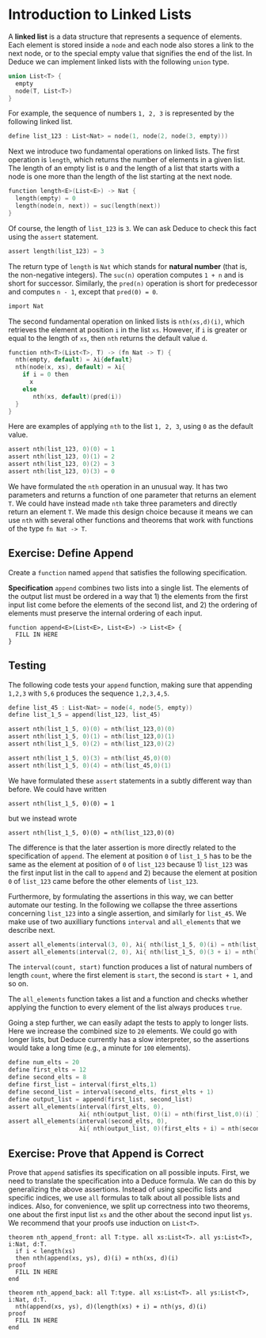 # Introduction to Linked Lists

A **linked list** is a data structure that represents a sequence of
elements.  Each element is stored inside a `node` and each node also
stores a link to the next node, or to the special empty value that
signifies the end of the list. In Deduce we can implement linked
lists with the following `union` type.

``` {.c #list}
union List<T> {
  empty
  node(T, List<T>)
}
```

For example, the sequence of numbers `1, 2, 3` is represented
by the following linked list.

``` {.c #list_123}
define list_123 : List<Nat> = node(1, node(2, node(3, empty)))
```

Next we introduce two fundamental operations on linked lists.  The
first operation is `length`, which returns the number of elements in a
given list. The length of an empty list is `0` and the length of a
list that starts with a node is one more than the length of the list
starting at the next node.

``` {.c #length}
function length<E>(List<E>) -> Nat {
  length(empty) = 0
  length(node(n, next)) = suc(length(next))
}
```

Of course, the length of `list_123` is `3`. We can ask Deduce to check
this fact using the `assert` statement.

``` {.c #test_length_123}
assert length(list_123) = 3
```

The return type of `length` is `Nat` which stands for **natural
number** (that is, the non-negative integers).  The `suc(n)` operation
computes `1 + n` and is short for successor. Similarly, the `pred(n)`
operation is short for predecessor and computes `n - 1`, except that
`pred(0) = 0`.

```{.c #importNat}
import Nat
```

The second fundamental operation on linked lists is `nth(xs,d)(i)`, which
retrieves the element at position `i` in the list `xs`. However, if `i`
is greater or equal to the length of `xs`, then `nth` returns the
default value `d`. 

```{.c #nth}
function nth<T>(List<T>, T) -> (fn Nat -> T) {
  nth(empty, default) = λi{default}
  nth(node(x, xs), default) = λi{
    if i = 0 then
      x
    else
       nth(xs, default)(pred(i))
  }
}
```

Here are examples of applying `nth` to the list `1, 2, 3`,
using `0` as the default value.

``` {.c #test_nth_123}
assert nth(list_123, 0)(0) = 1
assert nth(list_123, 0)(1) = 2
assert nth(list_123, 0)(2) = 3
assert nth(list_123, 0)(3) = 0
```

We have formulated the `nth` operation in an unusual way. It has two
parameters and returns a function of one parameter that returns an
element `T`. We could have instead made `nth` take three parameters
and directly return an element `T`. We made this design choice because
it means we can use `nth` with several other functions and theorems that 
work with functions of the type `fn Nat -> T`.


## Exercise: Define Append

Create a `function` named `append` that satisfies the following
specification.

**Specification** `append` combines two lists into a single list.  The
elements of the output list must be ordered in a way that 1) the
elements from the first input list come before the elements of the
second list, and 2) the ordering of elements must preserve the
internal ordering of each input.

```
function append<E>(List<E>, List<E>) -> List<E> {
  FILL IN HERE
}
```


## Testing

The following code tests your `append` function, making sure that
appending `1,2,3` with `5,6` produces the sequence `1,2,3,4,5`.

``` {.c #test_append_123_45}
define list_45 : List<Nat> = node(4, node(5, empty))
define list_1_5 = append(list_123, list_45)

assert nth(list_1_5, 0)(0) = nth(list_123,0)(0)
assert nth(list_1_5, 0)(1) = nth(list_123,0)(1)
assert nth(list_1_5, 0)(2) = nth(list_123,0)(2)

assert nth(list_1_5, 0)(3) = nth(list_45,0)(0)
assert nth(list_1_5, 0)(4) = nth(list_45,0)(1)
```

We have formulated these `assert` statements in a subtly different way
than before. We could have written

```
assert nth(list_1_5, 0)(0) = 1
```

but we instead wrote 

```
assert nth(list_1_5, 0)(0) = nth(list_123,0)(0)
```

The difference is that the later assertion is more directly related to
the specification of `append`.  The element at position `0` of
`list_1_5` has to be the same as the element at position of `0` of
`list_123` because 1) `list_123` was the first input list in the call
to `append` and 2) because the element at position `0` of `list_123`
came before the other elements of `list_123`. 

Furthermore, by formulating the assertions in this way, we can better
automate our testing. In the following we collapse the three
assertions concerning `list_123` into a single assertion, and
similarly for `list_45`. We make use of two auxilliary functions
`interval` and `all_elements` that we describe next.

``` {.c #test_append_123_45_again}
assert all_elements(interval(3, 0), λi{ nth(list_1_5, 0)(i) = nth(list_123,0)(i) })
assert all_elements(interval(2, 0), λi{ nth(list_1_5, 0)(3 + i) = nth(list_45,0)(i) })
```

The `interval(count, start)` function produces a list of natural
numbers of length `count`, where the first element is `start`, the
second is `start + 1`, and so on.

The `all_elements` function takes a list and a function and checks
whether applying the function to every element of the list always
produces `true`.

Going a step further, we can easily adapt the tests to apply to longer
lists. Here we increase the combined size to `20` elements. We could
go with longer lists, but Deduce currently has a slow interpreter, so
the assertions would take a long time (e.g., a minute for `100` elements).

``` {.c #test_append_large}
define num_elts = 20
define first_elts = 12
define second_elts = 8
define first_list = interval(first_elts,1)
define second_list = interval(second_elts, first_elts + 1)
define output_list = append(first_list, second_list)
assert all_elements(interval(first_elts, 0), 
                    λi{ nth(output_list, 0)(i) = nth(first_list,0)(i) })
assert all_elements(interval(second_elts, 0),
                    λi{ nth(output_list, 0)(first_elts + i) = nth(second_list,0)(i) })
```



## Exercise: Prove that Append is Correct

Prove that `append` satisfies its specification on all possible
inputs.  First, we need to translate the specification into a Deduce
formula.  We can do this by generalizing the above assertions. Instead
of using specific lists and specific indices, we use `all` formulas to
talk about all possible lists and indices. Also, for convenience, we
split up correctness into two theorems, one about the first input list
`xs` and the other about the second input list `ys`. We recommend
that your proofs use induction on `List<T>`.

```
theorem nth_append_front: all T:type. all xs:List<T>. all ys:List<T>, i:Nat, d:T.
  if i < length(xs)
  then nth(append(xs, ys), d)(i) = nth(xs, d)(i)
proof
  FILL IN HERE
end

theorem nth_append_back: all T:type. all xs:List<T>. all ys:List<T>, i:Nat, d:T.
  nth(append(xs, ys), d)(length(xs) + i) = nth(ys, d)(i)
proof
  FILL IN HERE
end
```

<!--
```{.c file=ex/LinkedLists.pf}
<<importNat>>

<<list>>
<<length>>
<<nth>>

function append<E>(List<E>, List<E>) -> List<E> {
  append(empty, ys) = ys
  append(node(n, xs), ys) = node(n, append(xs, ys))
}

<<list_123>>
<<test_length_123>>
<<test_nth_123>>
<<test_append_123_45>>
function interval(Nat, Nat) -> List<Nat> {
  interval(zero, n) = empty
  interval(suc(k), n) = node(n, interval(k, suc(n)))
}
function all_elements<T>(List<T>, fn (T) -> bool) -> bool {
  all_elements(empty, P) = true
  all_elements(node(x, xs'), P) = P(x) and all_elements(xs', P)
}
<<test_append_123_45_again>>
<<test_append_large>>

theorem nth_append_front: all T:type. all xs:List<T>. all ys:List<T>, i:Nat, d:T.
  if i < length(xs)
  then nth(append(xs, ys), d)(i) = nth(xs, d)(i)
proof
  arbitrary T:type
  induction List<T>
  case empty {
    arbitrary ys:List<T>, i:Nat, d:T
    suppose i_z: i < length(empty)
    conclude false by definition {length, operator <, operator ≤} in i_z
  }
  case node(x, xs) suppose IH {
    arbitrary ys:List<T>, i:Nat, d:T
    suppose i_xxs: i < length(node(x,xs))
    definition append
    switch i {
      case zero {
        definition nth.
      }
      case suc(i') suppose i_si {
        definition {nth, pred}
	have i_xs: i' < length(xs) by
	    enable {operator <, operator ≤}
	    conclude i' < length(xs) by rewrite i_si in definition length in i_xxs
	apply IH[ys, i', d] to i_xs
      }
    }
  }
end

theorem nth_append_back: all T:type. all xs:List<T>. all ys:List<T>, i:Nat, d:T.
  nth(append(xs, ys), d)(length(xs) + i) = nth(ys, d)(i)
proof
  arbitrary T:type
  induction List<T>
  case empty {
    arbitrary ys:List<T>, i:Nat, d:T
    definition {append, nth, length, operator +}.
  }
  case node(x, xs) suppose IH {
    arbitrary ys:List<T>, i:Nat, d:T
    definition {append,length, nth}
    have X: not (suc(length(xs)) + i = 0) by suppose eq_z enable operator + have false by eq_z
    rewrite X
    definition {operator +, pred}
    IH[ys, i, d]
  }
end
```
-->
